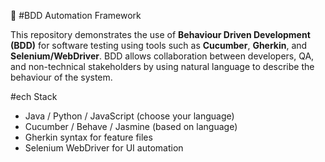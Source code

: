 🧪 #BDD Automation Framework

This repository demonstrates the use of **Behaviour Driven Development (BDD)** for software testing using tools such as **Cucumber**, **Gherkin**, and **Selenium/WebDriver**.
BDD allows collaboration between developers, QA, and non-technical stakeholders by using natural language to describe the behaviour of the system.

 
 #ech Stack

- Java / Python / JavaScript (choose your language)
- Cucumber / Behave / Jasmine (based on language)
- Gherkin syntax for feature files
- Selenium WebDriver for UI automation




